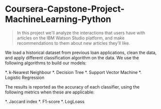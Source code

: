 # Coursera-Capstone-Project-MachineLearning-Python

>In this project we'll analyze the interactions that users have with articles on the IBM Watson Studio platform, and make recommendations to them about new articles they'll like.

We load a historical dataset from previous loan applications, clean the data, and apply different classification algorithm on the data. We use the following algorithms to build our models:

  *. k-Nearest Neighbour
  *. Decision Tree
  *. Support Vector Machine
  *. Logistic Regression

The results is reported as the accuracy of each classifier, using the following metrics when these are applicable:

  *. Jaccard index
  *. F1-score
  *. LogLoass
